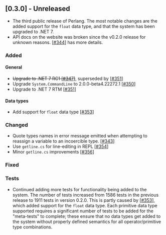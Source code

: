 ## [0.3.0] - Unreleased
- The third public release of Perlang. The most notable changes are the added support for the `float` data type, and that the system has been upgraded to .NET 7.
- API docs on the website was broken since the v0.2.0 release for unknown reasons. [[#344][344]] has more details.

### Added
#### General
- ~~Upgrade to .NET 7 RC1 [[#347][347]]~~, superseded by [[#351][351]]
- Upgrade `System.CommandLine` to 2.0.0-beta4.22272.1 [[#350][350]]
- Upgrade to .NET 7 RTM [[#351][351]]

#### Data types
- Add support for `float` data type [[#353][353]]

### Changed
* Quote types names in error message emitted when attempting to reassign a variable to an incoercible type. [[#343][343]]
* Use `getline.cs` for line-editing in REPL [[#354][354]]
* Minor `getline.cs` improvements [[#356][356]]

### Fixed

### Tests
- Continued adding more tests for functionality being added to the system. The number of tests increased from 1586 tests in the previous release to 1911 tests in version 0.2.0. This is partly caused by [[#353][353]], which added support for the `float` data type. Each primitive data type supported requires a significant number of tests to be added for the "meta-tests" to complete; these ensure that no data types get added to the system without properly defined semantics for all operator/primitive type combinations.

[343]: https://github.com/perlang-org/perlang/pull/343
[344]: https://github.com/perlang-org/perlang/pull/344
[347]: https://github.com/perlang-org/perlang/pull/347
[350]: https://github.com/perlang-org/perlang/pull/350
[351]: https://github.com/perlang-org/perlang/pull/351
[353]: https://github.com/perlang-org/perlang/pull/353
[354]: https://github.com/perlang-org/perlang/pull/354
[356]: https://github.com/perlang-org/perlang/pull/356
